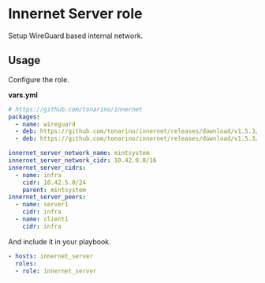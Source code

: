 # Innernet Server role

Setup WireGuard based internal network.

## Usage

Configure the role.

**vars.yml**

```yml
# https://github.com/tonarino/innernet
packages:
  - name: wireguard
  - deb: https://github.com/tonarino/innernet/releases/download/v1.5.3/innernet_1.5.3_amd64.deb
  - deb: https://github.com/tonarino/innernet/releases/download/v1.5.3/innernet-server_1.5.3_amd64.deb

innernet_server_network_name: mintsystem
innernet_server_network_cidr: 10.42.0.0/16
innernet_server_cidrs:
  - name: infra
    cidr: 10.42.5.0/24
    parent: mintsystem
innernet_server_peers:
  - name: server1
    cidr: infra
  - name: client1
    cidr: infra
```

And include it in your playbook.

```yml
- hosts: innernet_server
  roles:
  - role: innernet_server
```
